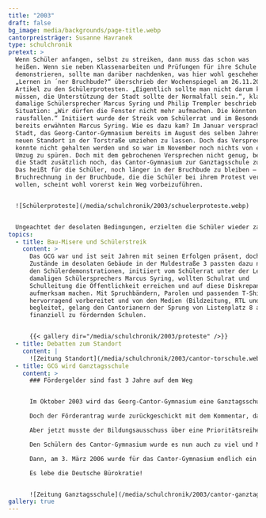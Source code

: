 ```yaml
---
title: "2003"
draft: false
bg_image: media/backgrounds/page-title.webp
cantorpreisträger: Susanne Havranek
type: schulchronik
pretext: >
  Wenn Schüler anfangen, selbst zu streiken, dann muss das schon was
  heißen. Wenn sie neben Klassenarbeiten und Prüfungen für ihre Schule
  demonstrieren, sollte man darüber nachdenken, was hier wohl geschehen ist.
  „Lernen in ´ner Bruchbude?“ überschrieb der Wochenspiegel am 26.11.2003 ihren
  Artikel zu den Schülerprotesten. „Eigentlich sollte man nicht darum kämpfen
  müssen, die Unterstützung der Stadt sollte der Normalfall sein.“, klagte der
  damalige Schülersprecher Marcus Syring und Philip Trempler beschrieb die
  Situation: „Wir dürfen die Fenster nicht mehr aufmachen. Die könnten
  rausfallen.“ Initiiert wurde der Streik vom Schülerrat und im Besonderen vom
  bereits erwähnten Marcus Syring. Wie es dazu kam? Im Januar versprach die
  Stadt, das Georg-Cantor-Gymnasium bereits im August des selben Jahres in den
  neuen Standort in der Torstraße umziehen zu lassen. Doch das Versprechen
  konnte nicht gehalten werden und so war im November noch nichts von einem
  Umzug zu spüren. Doch mit dem gebrochenen Versprechen nicht genug, beantragte
  die Stadt zusätzlich noch, das Cantor-Gymnasium zur Ganztagsschule zu machen.
  Das heißt für die Schüler, noch länger in der Bruchbude zu bleiben – An
  Bruchrechnung in der Bruchbude, die die Schüler bei ihrem Protest verweigern
  wollen, scheint wohl vorerst kein Weg vorbeizuführen.


  ![Schülerproteste](/media/schulchronik/2003/schuelerproteste.webp)


  Ungeachtet der desolaten Bedingungen, erzielten die Schüler wieder zahlreiche Erfolge, wie die Qualifikation für den Landeswettbewerb „Jugend forscht“ oder der erste Platz bei „Jugend trainiert für Olympia“. Besonders eine Schülerin konnte dieses Jahr ihr Glück kaum fassen, denn wegen hervorragender schulischer Leistungen, großer sozialer Kompetenz und einer besonderen Persönlichkeit wurde Susanne Havranek mit dem achten Cantorpreis ausgezeichnet.
topics:
  - title: Bau-Misere und Schülerstreik
    content: >
      Das GCG war und ist seit Jahren mit seinen Erfolgen präsent, doch die
      Zustände im desolaten Gebäude in der Muldestraße 3 passten dazu nicht. Mit
      den Schülerdemonstrationen, initiiert vom Schülerrat unter der Leitung des
      damaligen Schülersprechers Marcus Syring, wollten Schulrat und
      Schulleitung die Öffentlichkeit erreichen und auf diese Diskrepanz
      aufmerksam machen. Mit Spruchbändern, Parolen und passenden T-Shirts
      hervorragend vorbereitet und von den Medien (Bildzeitung, RTL und HalleTV)
      begleitet, gelang den Cantorianern der Sprung von Listenplatz 8 auf 3 der
      finanziell zu fördernden Schulen.


      {{< gallery dir="/media/schulchronik/2003/proteste" />}}
  - title: Debatten zum Standort
    content: |
      ![Zeitung Standort](/media/schulchronik/2003/cantor-torschule.webp)
  - title: GCG wird Ganztagsschule
    content: >
      ### Fördergelder sind fast 3 Jahre auf dem Weg


      Im Oktober 2003 wird das Georg-Cantor-Gymnasium eine Ganztagsschule und sichert Halle damit Chancen auf Fördergelder. Ein entsprechender Förderantrag wurde noch in diesem Jahr bei der Bundesregierung eingereicht. Damit wäre das Fördergeld theoretisch sicher. Könnte man denken…

      Doch der Förderantrag wurde zurückgeschickt mit dem Kommentar, dass der Antrag nicht angenommen werden könne, da das Land Sachsen-Anhalt die Förderrichtlinien noch nicht fertig hatte. Also wurde der Antrag, als diese Richtlinien fertig waren, erneut eingeschickt. Wieder könnte man denken, das Fördergeld sei im Kasten. Wie gesagt; Könnte man denken…

      Aber jetzt musste der Bildungsausschuss über eine Prioritätsreihenfolge beraten. Und bei dieser Liste landete das Cantor auf Platz 8. Damit gab es kaum Chancen auf das bitter benötigte Geld.

      Den Schülern des Cantor-Gymnasium wurde es nun auch zu viel und Marcus Syring organisierte die Schülerdemonstrationen. Parallel machte ??? seinen Einfluss geltend. Alle Anstrengungen der Cantor-Schüler führten zu einer Verschiebung des Georg-Cantor-Gymnasium von Listenplatz 8 auf 3. Damit war nun wirklich das Fördergeld sicher, das so dringend für die Rekonstruierung der Torstraße 13 benötigt wurde.

      Dann, am 3. März 2006 wurde für das Cantor-Gymnasium endlich ein Scheck über etwa 3,05 Millionen ausgestellt. 2 Jahre und 5 Monate nachdem das Cantor zur Ganztagsschule wurde.

      Es lebe die Deutsche Bürokratie!


      ![Zeitung Ganztagsschule](/media/schulchronik/2003/cantor-ganztagsschule.webp)
gallery: true
---
```




